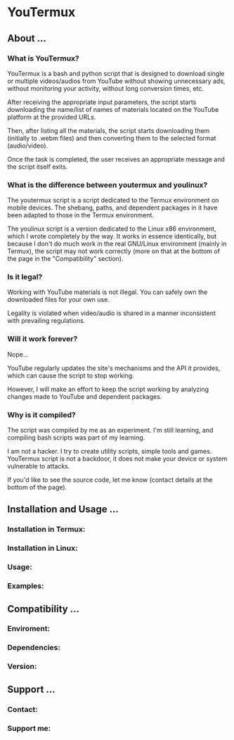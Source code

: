 # YouTermux

## About ...

### What is YouTermux?

YouTermux is a bash and python script that is designed to download single or multiple videos/audios from YouTube without showing unnecessary ads, without monitoring your activity, without long conversion times, etc.

After receiving the appropriate input parameters, the script starts downloading the name/list of names of materials located on the YouTube platform at the provided URLs.

Then, after listing all the materials, the script starts downloading them (initially to .webm files) and then converting them to the selected format (audio/video).

Once the task is completed, the user receives an appropriate message and the script itself exits.

### What is the difference between youtermux and youlinux?

The youtermux script is a script dedicated to the Termux environment on mobile devices. The shebang, paths, and dependent packages in it have been adapted to those in the Termux environment.

The youlinux script is a version dedicated to the Linux x86 environment, which I wrote completely by the way. It works in essence identically, but because I don't do much work in the real GNU/Linux environment (mainly in Termux), the script may not work correctly (more on that at the bottom of the page in the "Compatibility" section).

### Is it legal?

Working with YouTube materials is not illegal. You can safely own the downloaded files for your own use.

Legality is violated when video/audio is shared in a manner inconsistent with prevailing regulations.

### Will it work forever?

Nope...

YouTube regularly updates the site's mechanisms and the API it provides, which can cause the script to stop working.

However, I will make an effort to keep the script working by analyzing changes made to YouTube and dependent packages.

### Why is it compiled?

The script was compiled by me as an experiment. I'm still learning, and compiling bash scripts was part of my learning.

I am not a hacker. I try to create utility scripts, simple tools and games. YouTermux script is not a backdoor, it does not make your device or system vulnerable to attacks.

If you'd like to see the source code, let me know (contact details at the bottom of the page).

## Installation and Usage ...



### Installation in Termux:

### Installation in Linux:

### Usage:

### Examples:

## Compatibility ...

### Enviroment:

### Dependencies:

### Version:

## Support ...

### Contact:

### Support me:
